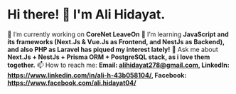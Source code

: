# Hi there! 👋 I'm Ali Hidayat.

🔭 I’m currently working on **CoreNet LeaveOn**
🌱 I’m learning **JavaScript and its frameworks (Next.Js & Vue.Js as Frontend, and NestJs as Backend), and also PHP as Laravel has piqued my interest lately!**
💬 Ask me about **Next.Js + NestJs + Prisma ORM + PostgreSQL stack, as i love them together.**
📫 How to reach me: **Email: alihidayat278@gmail.com, LinkedIn: https://www.linkedin.com/in/ali-h-43b058104/, Facebook: https://www.facebook.com/ali.hidayat04/**
